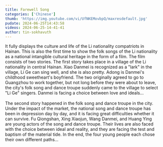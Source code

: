 ```yaml
---
title: Farewell Song
categories: ['Chinese']
thumb: 'https://img.youtube.com/vi/UfNKEMovbpQ/maxresdefault.jpg'
pudate: 2024-06-25T14:43:58
videos: 2024-06-25-14-41-41
author: tin-sokhavuth
---
```

It fully displays the culture and life of the Li nationality compatriots in Hainan. This is also the first time to show the folk songs of the Li nationality as a national intangible cultural heritage in the form of a film. The film consists of two stories. The first story takes place in a village of the Li nationality in central Hainan. Xiao Danmei is recognized as a "lark" in the village, Li Ge can sing well, and she is also pretty. Adong is Danmei's childhood sweetheart's boyfriend. The two originally agreed to go to Guangzhou to work together, but not long before they were about to leave, the city's folk song and dance troupe suddenly came to the village to select "Li Ge" singers. Danmei is facing a choice between love and ideals...
<br/><br/>
The second story happened in the folk song and dance troupe in the city. Under the impact of the market, the national song and dance troupe has been in depression day by day, and it is facing great difficulties whether it can survive. Fu Qiongshan, Xing Xiaojun, Wang Danmei, and Huang Ying are young actors of the song and dance troupe. Their lives are also faced with the choice between ideal and reality, and they are facing the test and baptism of the material tide. In the end, the four young people each chose their own different paths...